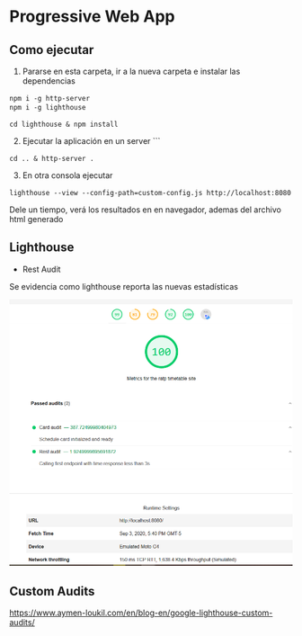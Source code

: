 # Progressive Web App

## Como ejecutar

1. Pararse en esta carpeta, ir a la nueva carpeta e instalar las dependencias
```
npm i -g http-server
npm i -g lighthouse
```

```
cd lighthouse & npm install

```

2. Ejecutar la aplicación en un server ```

```
cd .. & http-server .
```

3. En otra consola ejecutar
```
lighthouse --view --config-path=custom-config.js http://localhost:8080 
```

Dele un tiempo, verá los resultados en en navegador, ademas del archivo html generado

## Lighthouse 

* Rest Audit

Se evidencia como lighthouse reporta las nuevas estadísticas

![rest](./images/screenshots/screenshot1.png)

## Custom Audits

https://www.aymen-loukil.com/en/blog-en/google-lighthouse-custom-audits/